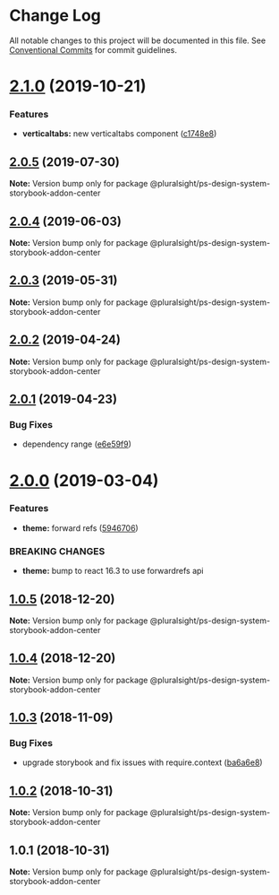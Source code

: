 # Change Log

All notable changes to this project will be documented in this file.
See [Conventional Commits](https://conventionalcommits.org) for commit guidelines.

# [2.1.0](https://github.com/pluralsight/design-system/compare/@pluralsight/ps-design-system-storybook-addon-center@2.0.5...@pluralsight/ps-design-system-storybook-addon-center@2.1.0) (2019-10-21)


### Features

* **verticaltabs:** new verticaltabs component ([c1748e8](https://github.com/pluralsight/design-system/commit/c1748e8))





## [2.0.5](https://github.com/pluralsight/design-system/compare/@pluralsight/ps-design-system-storybook-addon-center@2.0.4...@pluralsight/ps-design-system-storybook-addon-center@2.0.5) (2019-07-30)

**Note:** Version bump only for package @pluralsight/ps-design-system-storybook-addon-center





## [2.0.4](https://github.com/pluralsight/design-system/compare/@pluralsight/ps-design-system-storybook-addon-center@2.0.3...@pluralsight/ps-design-system-storybook-addon-center@2.0.4) (2019-06-03)

**Note:** Version bump only for package @pluralsight/ps-design-system-storybook-addon-center





## [2.0.3](https://github.com/pluralsight/design-system/compare/@pluralsight/ps-design-system-storybook-addon-center@2.0.2...@pluralsight/ps-design-system-storybook-addon-center@2.0.3) (2019-05-31)

**Note:** Version bump only for package @pluralsight/ps-design-system-storybook-addon-center





## [2.0.2](https://github.com/pluralsight/design-system/compare/@pluralsight/ps-design-system-storybook-addon-center@2.0.1...@pluralsight/ps-design-system-storybook-addon-center@2.0.2) (2019-04-24)

**Note:** Version bump only for package @pluralsight/ps-design-system-storybook-addon-center





## [2.0.1](https://github.com/pluralsight/design-system/compare/@pluralsight/ps-design-system-storybook-addon-center@2.0.0...@pluralsight/ps-design-system-storybook-addon-center@2.0.1) (2019-04-23)


### Bug Fixes

* dependency range ([e6e59f9](https://github.com/pluralsight/design-system/commit/e6e59f9))





# [2.0.0](https://github.com/pluralsight/design-system/compare/@pluralsight/ps-design-system-storybook-addon-center@1.0.5...@pluralsight/ps-design-system-storybook-addon-center@2.0.0) (2019-03-04)


### Features

* **theme:** forward refs ([5946706](https://github.com/pluralsight/design-system/commit/5946706))


### BREAKING CHANGES

* **theme:** bump to react 16.3 to use forwardrefs api





## [1.0.5](https://github.com/pluralsight/design-system/compare/@pluralsight/ps-design-system-storybook-addon-center@1.0.3...@pluralsight/ps-design-system-storybook-addon-center@1.0.5) (2018-12-20)

**Note:** Version bump only for package @pluralsight/ps-design-system-storybook-addon-center





## [1.0.4](https://github.com/pluralsight/design-system/compare/@pluralsight/ps-design-system-storybook-addon-center@1.0.3...@pluralsight/ps-design-system-storybook-addon-center@1.0.4) (2018-12-20)

**Note:** Version bump only for package @pluralsight/ps-design-system-storybook-addon-center





## [1.0.3](https://github.com/pluralsight/design-system/compare/@pluralsight/ps-design-system-storybook-addon-center@1.0.2...@pluralsight/ps-design-system-storybook-addon-center@1.0.3) (2018-11-09)


### Bug Fixes

* upgrade storybook and fix issues with require.context ([ba6a6e8](https://github.com/pluralsight/design-system/commit/ba6a6e8))





## [1.0.2](https://github.com/pluralsight/design-system/compare/@pluralsight/ps-design-system-storybook-addon-center@1.0.1...@pluralsight/ps-design-system-storybook-addon-center@1.0.2) (2018-10-31)

**Note:** Version bump only for package @pluralsight/ps-design-system-storybook-addon-center





<a name="1.0.1"></a>
## 1.0.1 (2018-10-31)




**Note:** Version bump only for package @pluralsight/ps-design-system-storybook-addon-center
